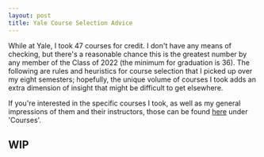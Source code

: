 ```yaml
---
layout: post
title: Yale Course Selection Advice
---
```

While at Yale, I took 47 courses for credit. I don't have any means of checking, but there's a reasonable chance this is the greatest number by any member of the Class of 2022 (the minimum for graduation is 36). The following are rules and heuristics for course selection that I picked up over my eight semesters; hopefully, the unique volume of courses I took adds an extra dimension of insight that might be difficult to get elsewhere.

If you're interested in the specific courses I took, as well as my general impressions of them and their instructors, those can be found [here](https://joonhyuklee.github.io/lists-and-ratings) under 'Courses'.

## WIP
